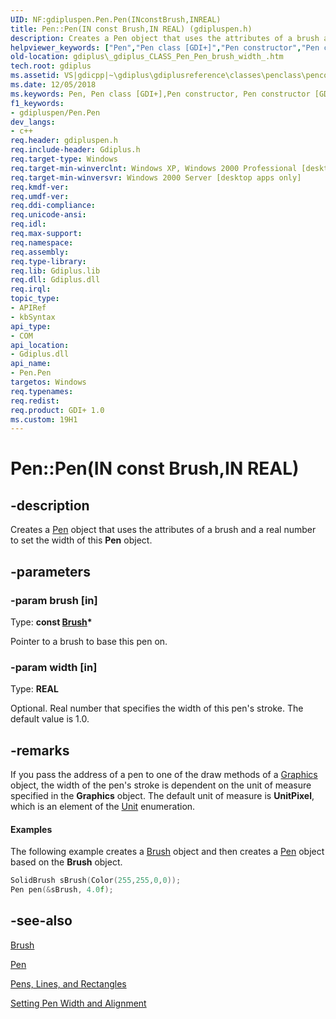```yaml
---
UID: NF:gdipluspen.Pen.Pen(INconstBrush,INREAL)
title: Pen::Pen(IN const Brush,IN REAL) (gdipluspen.h)
description: Creates a Pen object that uses the attributes of a brush and a real number to set the width of this Pen object.
helpviewer_keywords: ["Pen","Pen class [GDI+]","Pen constructor","Pen constructor [GDI+]","Pen constructor [GDI+]","Pen class","Pen.Pen","Pen.Pen(IN const Brush","IN REAL)","Pen.Pen(const Brush*","REAL)","Pen::Pen","Pen::Pen(IN const Brush","IN REAL)","_gdiplus_CLASS_Pen_Pen_brush_width_","gdiplus._gdiplus_CLASS_Pen_Pen_brush_width_"]
old-location: gdiplus\_gdiplus_CLASS_Pen_Pen_brush_width_.htm
tech.root: gdiplus
ms.assetid: VS|gdicpp|~\gdiplus\gdiplusreference\classes\penclass\penconstructors\pen_34brush_width.htm
ms.date: 12/05/2018
ms.keywords: Pen, Pen class [GDI+],Pen constructor, Pen constructor [GDI+], Pen constructor [GDI+],Pen class, Pen.Pen, Pen.Pen(IN const Brush,IN REAL), Pen.Pen(const Brush*,REAL), Pen::Pen, Pen::Pen(IN const Brush,IN REAL), _gdiplus_CLASS_Pen_Pen_brush_width_, gdiplus._gdiplus_CLASS_Pen_Pen_brush_width_
f1_keywords:
- gdipluspen/Pen.Pen
dev_langs:
- c++
req.header: gdipluspen.h
req.include-header: Gdiplus.h
req.target-type: Windows
req.target-min-winverclnt: Windows XP, Windows 2000 Professional [desktop apps only]
req.target-min-winversvr: Windows 2000 Server [desktop apps only]
req.kmdf-ver: 
req.umdf-ver: 
req.ddi-compliance: 
req.unicode-ansi: 
req.idl: 
req.max-support: 
req.namespace: 
req.assembly: 
req.type-library: 
req.lib: Gdiplus.lib
req.dll: Gdiplus.dll
req.irql: 
topic_type:
- APIRef
- kbSyntax
api_type:
- COM
api_location:
- Gdiplus.dll
api_name:
- Pen.Pen
targetos: Windows
req.typenames: 
req.redist: 
req.product: GDI+ 1.0
ms.custom: 19H1
---
```


# Pen::Pen(IN const Brush,IN REAL)


## -description


Creates a <a href="https://docs.microsoft.com/windows/desktop/api/gdipluspen/nl-gdipluspen-pen">Pen</a> object that uses the attributes of a brush and a real number to set the width of this <b>Pen</b> object.


## -parameters




### -param brush [in]

Type: <b>const <a href="https://docs.microsoft.com/windows/desktop/api/gdiplusbrush/nl-gdiplusbrush-brush">Brush</a>*</b>

Pointer to a brush to base this pen on. 


### -param width [in]

Type: <b>REAL</b>

Optional. Real number that specifies the width of this pen's stroke. The default value is 1.0. 


## -remarks



If you pass the address of a pen to one of the draw methods of a 
				<a href="https://docs.microsoft.com/windows/desktop/api/gdiplusgraphics/nl-gdiplusgraphics-graphics">Graphics</a> object, the width of the pen's stroke is dependent on the unit of measure specified in the 
				<b>Graphics</b> object. The default unit of measure is <b>UnitPixel</b>, which is an element of the 
				<a href="https://docs.microsoft.com/windows/desktop/api/gdiplusenums/ne-gdiplusenums-unit">Unit</a> enumeration.


#### Examples



The following example creates a <a href="https://docs.microsoft.com/windows/desktop/api/gdiplusbrush/nl-gdiplusbrush-brush">Brush</a> object and then creates a <a href="https://docs.microsoft.com/windows/desktop/api/gdipluspen/nl-gdipluspen-pen">Pen</a> object based on the <b>Brush</b> object.


```cpp
SolidBrush sBrush(Color(255,255,0,0));
Pen pen(&sBrush, 4.0f);
```





## -see-also




<a href="https://docs.microsoft.com/windows/desktop/api/gdiplusbrush/nl-gdiplusbrush-brush">Brush</a>



<a href="https://docs.microsoft.com/windows/desktop/api/gdipluspen/nf-gdipluspen-pen-pen(constpen_)">Pen</a>



<a href="https://docs.microsoft.com/windows/desktop/gdiplus/-gdiplus-pens-lines-and-rectangles-about">Pens, Lines, and Rectangles</a>



<a href="https://docs.microsoft.com/windows/desktop/gdiplus/-gdiplus-setting-pen-width-and-alignment-use">Setting Pen Width and Alignment</a>
 

 

